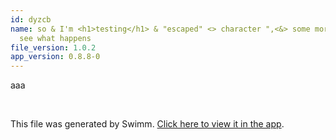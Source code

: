 ```yaml
---
id: dyzcb
name: so & I'm <h1>testing</h1> & "escaped" <> character ",<&> some more text to
  see what happens
file_version: 1.0.2
app_version: 0.8.8-0
---
```


aaa

<br/>

This file was generated by Swimm. [Click here to view it in the app](https://swimm-web-app.web.app/repos/Z2l0aHViJTNBJTNBdGVzdC1naXRodWItYXBwJTNBJTNBc3dpbW1pbw==/docs/dyzcb).
